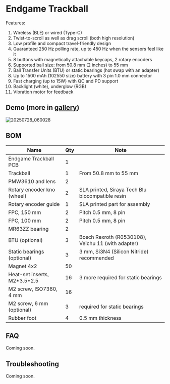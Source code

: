 # Endgame Trackball

Features:
1. Wireless (BLE) or wired (Type-C)
2. Twist-to-scroll as well as drag scroll (both high resolution)
3. Low profile and compact travel-friendly design
4. Guaranteed 250 Hz polling rate, up to 450 Hz when the sensors feel like it 
5. 8 buttons with magnetically attachable keycaps, 2 rotary encoders
6. Supported ball size: from 50.8 mm (2 inches) to 55 mm
7. Ball Transfer Units (BTU) or static bearings (hot swap with an adapter)
8. Up to 1500 mAh (102550 size) battery with 3 pin 1.0 mm connector
9. Fast charging (up to 15W) with QC and PD support
10. Backlight (white), underglow (RGB)
11. Vibration motor for feedback 

## Demo (more in [gallery](./GALLERY.md))

![20250728_060028](https://github.com/user-attachments/assets/34a6d464-b352-43d1-8576-2fcf0d073f17)

## BOM

| Name                             | Qty | Note                                                                 |
|----------------------------------|-----|----------------------------------------------------------------------|
| Endgame Trackball PCB            | 1   |                                                                      |
| Trackball                        | 1   | From 50.8 mm to 55 mm                                                |
| PMW3610 and lens                 | 2   |                                                                      |
| Rotary encoder kno (wheel)       | 2   | SLA printed, Siraya Tech Blu biocompatible resin                     |
| Rotary encoder guide             | 1   | SLA printed part for assembly                                        |
| FPC, 150 mm                      | 2   | Pitch 0.5 mm, 8 pin                                                  |
| FPC, 100 mm                      | 2   | Pitch 0.5 mm, 8 pin                                                  |
| MR63ZZ bearing                   | 2   |                                                                      |
| BTU (optional)                   | 3   | Bosch Rexroth (R0530108), Veichu 11 (with adapter)                   |
| Static bearings (optional)       | 3   | 3 mm, Si3N4 (Silicon Nitride) recommended                            |
| Magnet 4x2                       | 50  |                                                                      |
| Heat-set inserts, M2\*3.5*2.5    | 16  | 3 more required for static bearings                                  |
| M2 screw, ISO7380, 4 mm          | 16  |                                                                      |
| M2 screw, 6 mm (optional)        | 3   | required for static bearings                                         |
| Rubber foot                      | 4   | 0.5 mm thickness                                                     |

## FAQ

Coming soon.

## Troubleshooting

Coming soon.
